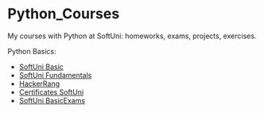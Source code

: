 # Python_Courses
My courses with Python at SoftUni: homeworks, exams, projects, exercises.

Python Basics:
 - [SoftUni Basic](Basic_SoftUni)
 - [SoftUni Fundamentals](Fundamentals_SoftUni)
 - [HackerRang](HackerRang/Basic)
 - [Certificates SoftUni](Certificate_basics)
 - [SoftUni BasicExams](Basic_exams)
